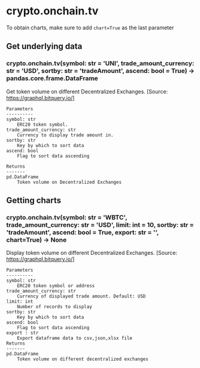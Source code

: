 # crypto.onchain.tv

To obtain charts, make sure to add `chart=True` as the last parameter

## Get underlying data 
### crypto.onchain.tv(symbol: str = 'UNI', trade_amount_currency: str = 'USD', sortby: str = 'tradeAmount', ascend: bool = True) -> pandas.core.frame.DataFrame

Get token volume on different Decentralized Exchanges. [Source: https://graphql.bitquery.io/]

    Parameters
    ----------
    symbol: str
        ERC20 token symbol.
    trade_amount_currency: str
        Currency to display trade amount in.
    sortby: str
        Key by which to sort data
    ascend: bool
        Flag to sort data ascending

    Returns
    -------
    pd.DataFrame
        Token volume on Decentralized Exchanges

## Getting charts 
### crypto.onchain.tv(symbol: str = 'WBTC', trade_amount_currency: str = 'USD', limit: int = 10, sortby: str = 'tradeAmount', ascend: bool = True, export: str = '', chart=True) -> None

Display token volume on different Decentralized Exchanges.
    [Source: https://graphql.bitquery.io/]

    Parameters
    ----------
    symbol: str
        ERC20 token symbol or address
    trade_amount_currency: str
        Currency of displayed trade amount. Default: USD
    limit: int
        Number of records to display
    sortby: str
        Key by which to sort data
    ascend: bool
        Flag to sort data ascending
    export : str
        Export dataframe data to csv,json,xlsx file
    Returns
    -------
    pd.DataFrame
        Token volume on different decentralized exchanges
